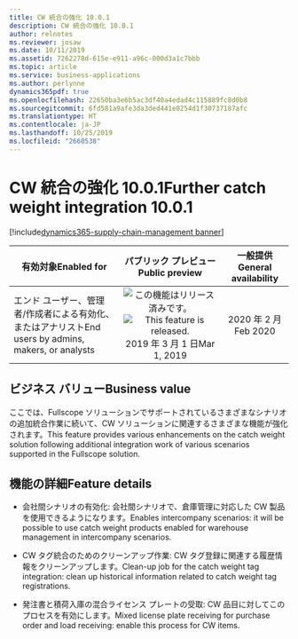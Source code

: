 ```yaml
---
title: CW 統合の強化 10.0.1
description: CW 統合の強化 10.0.1
author: relnotes
ms.reviewer: josaw
ms.date: 10/11/2019
ms.assetid: 7262278d-615e-e911-a96c-000d3a1c7bbb
ms.topic: article
ms.service: business-applications
ms.author: perlynne
dynamics365pdf: true
ms.openlocfilehash: 22650ba3e6b5ac3df40a4edad4c115889fc8d0b8
ms.sourcegitcommit: 6fd581a9afe3da3ded441e8254d1f30737187afc
ms.translationtype: HT
ms.contentlocale: ja-JP
ms.lasthandoff: 10/25/2019
ms.locfileid: "2660538"
---
```

# <a name="further-catch-weight-integration-1001"></a><span data-ttu-id="c7d68-103">CW 統合の強化 10.0.1</span><span class="sxs-lookup"><span data-stu-id="c7d68-103">Further catch weight integration 10.0.1</span></span>
[!include[dynamics365-supply-chain-management banner](../includes/dynamics365-supply-chain-management.md)]

| <span data-ttu-id="c7d68-104">有効対象</span><span class="sxs-lookup"><span data-stu-id="c7d68-104">Enabled for</span></span>    |  <span data-ttu-id="c7d68-105">パブリック プレビュー</span><span class="sxs-lookup"><span data-stu-id="c7d68-105">Public preview</span></span> | <span data-ttu-id="c7d68-106">一般提供</span><span class="sxs-lookup"><span data-stu-id="c7d68-106">General availability</span></span> | 
| ---------- | :----------: |:----------: |
|<span data-ttu-id="c7d68-107">エンド ユーザー、管理者/作成者による有効化、またはアナリスト</span><span class="sxs-lookup"><span data-stu-id="c7d68-107">End users by admins, makers, or analysts</span></span>|<span data-ttu-id="c7d68-108">![この機能はリリース済みです。](/dynamics365-release-plan/media/green-checkmark.png "この機能はリリース済みです。")</span><span class="sxs-lookup"><span data-stu-id="c7d68-108">![This feature is released.](/dynamics365-release-plan/media/green-checkmark.png "This feature is released.")</span></span> <span data-ttu-id="c7d68-109">2019 年 3 月 1 日</span><span class="sxs-lookup"><span data-stu-id="c7d68-109">Mar 1, 2019</span></span>| <span data-ttu-id="c7d68-110">2020 年 2 月</span><span class="sxs-lookup"><span data-stu-id="c7d68-110">Feb 2020</span></span>|


## <a name="business-value"></a><span data-ttu-id="c7d68-111">ビジネス バリュー</span><span class="sxs-lookup"><span data-stu-id="c7d68-111">Business value</span></span>
<!-- bv start -->
<span data-ttu-id="c7d68-112">ここでは、Fullscope ソリューションでサポートされているさまざまなシナリオの追加統合作業に続いて、CW ソリューションに関連するさまざまな機能が強化されます。</span><span class="sxs-lookup"><span data-stu-id="c7d68-112">This feature provides various enhancements on the catch weight solution following additional integration work of various scenarios supported in the Fullscope solution.</span></span>
<!-- bv end -->



## <a name="feature-details"></a><span data-ttu-id="c7d68-113">機能の詳細</span><span class="sxs-lookup"><span data-stu-id="c7d68-113">Feature details</span></span>
<!--feature detail start -->

 -  <span data-ttu-id="c7d68-114">会社間シナリオの有効化: 会社間シナリオで、倉庫管理に対応した CW 製品を使用できるようになります。</span><span class="sxs-lookup"><span data-stu-id="c7d68-114">Enables intercompany scenarios: it will be possible to use catch weight products enabled for warehouse management in intercompany scenarios.</span></span>

 -  <span data-ttu-id="c7d68-115">CW タグ統合のためのクリーンアップ作業: CW タグ登録に関連する履歴情報をクリーンアップします。</span><span class="sxs-lookup"><span data-stu-id="c7d68-115">Clean-up job for the catch weight tag integration: clean up historical information related to catch weight tag registrations.</span></span>

 -  <span data-ttu-id="c7d68-116">発注書と積荷入庫の混合ライセンス プレートの受取: CW 品目に対してこのプロセスを有効にします。</span><span class="sxs-lookup"><span data-stu-id="c7d68-116">Mixed license plate receiving for purchase order and load receiving: enable this process for CW items.</span></span>
<!--feature detail end -->









